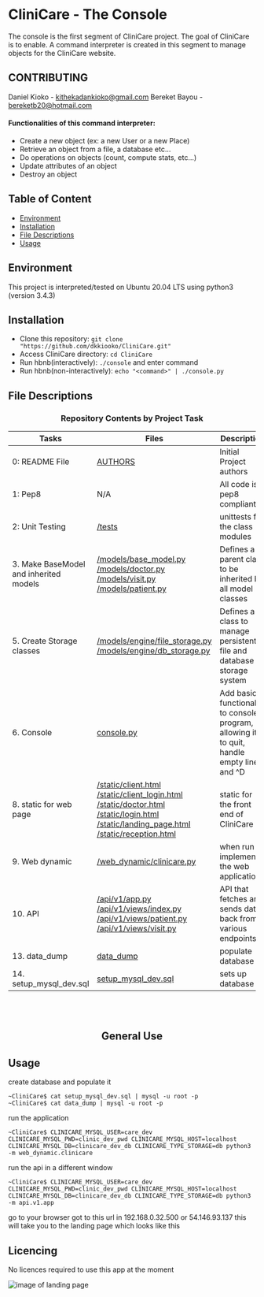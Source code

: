 # CliniCare - The Console
The console is the first segment of CliniCare project. 
The goal of CliniCare is to enable. A command interpreter is created in this segment to manage objects for the CliniCare website.

## CONTRIBUTING
Daniel Kioko - kithekadankioko@gmail.com
Bereket Bayou - bereketb20@hotmail.com

#### Functionalities of this command interpreter:
* Create a new object (ex: a new User or a new Place)
* Retrieve an object from a file, a database etc...
* Do operations on objects (count, compute stats, etc...)
* Update attributes of an object
* Destroy an object

## Table of Content
* [Environment](#environment)
* [Installation](#installation)
* [File Descriptions](#file-descriptions)
* [Usage](#usage)

## Environment
This project is interpreted/tested on Ubuntu 20.04 LTS using python3 (version 3.4.3)

## Installation
* Clone this repository: `git clone "https://github.com/dkkiooko/CliniCare.git"`
* Access CliniCare directory: `cd CliniCare`
* Run hbnb(interactively): `./console` and enter command
* Run hbnb(non-interactively): `echo "<command>" | ./console.py`

## File Descriptions
<center><h3>Repository Contents by Project Task</h3> </center>

| Tasks | Files | Description |
| ----- | ----- | ------ |
| 0: README File | [AUTHORS](https://github.com/dkkiooko/CliniCare/blob/master/README.md) | Initial Project authors |
| 1: Pep8 | N/A | All code is pep8 compliant|
| 2: Unit Testing | [/tests](https://github.com/dkkiooko/CliniCare/tree/master/tests) | unittests for the class modules |
| 3. Make BaseModel and inherited models| [/models/base_model.py](https://github.com/dkkiooko/CliniCare/blob/master/models/base_model.py) [/models/doctor.py](https://github.com/dkkiooko/CliniCare/blob/master/models/doctor.py) [/models/visit.py](https://github.com/dkkiooko/CliniCare/blob/master/models/visit.py) [/models/patient.py](https://github.com/dkkiooko/CliniCare/blob/master/models/patient.py)| Defines a parent class to be inherited by all model classes|
| 5. Create Storage classes | [/models/engine/file_storage.py](https://github.com/dkkiooko/CliniCare/blob/master/models/engine/file_storage.py) [/models/engine/db_storage.py](https://github.com/dkkiooko/CliniCare/blob/master/models/engine/db_storage.py) | Defines a class to manage persistent file and database storage system|
| 6. Console  | [console.py](https://github.com/dkkiooko/CliniCare/blob/master/console.py) | Add basic functionality to console program, allowing it to quit, handle empty lines and ^D |
| 8. static for web page | [/static/client.html](https://github.com/dkkiooko/CliniCare/blob/master/static/client.html) [/static/client_login.html](https://github.com/dkkiooko/CliniCare/blob/master/static/client_login.html) [/static/doctor.html](https://github.com/dkkiooko/CliniCare/blob/master/static/doctor.html) [/static/login.html](https://github.com/dkkiooko/CliniCare/blob/master/static/login.html) [/static/landing_page.html](https://github.com/dkkiooko/CliniCare/blob/master/static/landing_page.html) [/static/reception.html](https://github.com/dkkiooko/CliniCare/blob/master/static/reception.html) | static for the front end of CliniCare |
| 9. Web dynamic | [/web_dynamic/clinicare.py](https://github.com/dkkiooko/CliniCare/blob/master/web_dynamic/clinicare.py)  | when run implements the web application |
| 10. API | [/api/v1/app.py](https://github.com/dkkiooko/CliniCare/blob/master/api/v1/app.py) [/api/v1/views/index.py](https://github.com/dkkiooko/CliniCare/blob/master/api/v1/views/index.py) [/api/v1/views/patient.py](https://github.com/dkkiooko/CliniCare/blob/master/api/v1/views/patient.py) [/api/v1/views/visit.py](https://github.com/dkkiooko/CliniCare/blob/master/api/v1/views/visit.py) | API that fetches and sends data back from various endpoints |
| 13. data_dump | [data_dump](https://github.com/dkkiooko/CliniCare/blob/master/data)  | populate database |
| 14. setup_mysql_dev.sql | [setup_mysql_dev.sql](https://github.com/dkkiooko/CliniCare/blob/master/setup_mysql_dev.sql)  | sets up database |
<br>
<br>
<center> <h2>General Use</h2> </center>

## Usage
create database and populate it
```
~CliniCare$ cat setup_mysql_dev.sql | mysql -u root -p
~CliniCare$ cat data_dump | mysql -u root -p
```
run the application
```
~CliniCare$ CLINICARE_MYSQL_USER=care_dev CLINICARE_MYSQL_PWD=clinic_dev_pwd CLINICARE_MYSQL_HOST=localhost CLINICARE_MYSQL_DB=clinicare_dev_db CLINICARE_TYPE_STORAGE=db python3 -m web_dynamic.clinicare
```
run the api in a different window
```
~CliniCare$ CLINICARE_MYSQL_USER=care_dev CLINICARE_MYSQL_PWD=clinic_dev_pwd CLINICARE_MYSQL_HOST=localhost CLINICARE_MYSQL_DB=clinicare_dev_db CLINICARE_TYPE_STORAGE=db python3 -m api.v1.app
```
go to your browser got to this url in 192.168.0.32.500 or 54.146.93.137
this will take you to the landing page which looks like this

## Licencing
No licences required to use this app at the moment

<img src="/images/clinicare.png" alt="image of landing page" title="Landing page">





